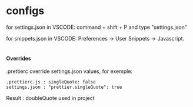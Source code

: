 # configs
for settings.json in VSCODE: command + shift + P and type "settings.json"

for snippets.json in VSCODE: Preferences -> User Snippets -> Javascript.  
<br /> 
#### Overrides
.prettierc override settings.json values, for exemple:
```
.prettierc.js : singleQuote: false
settings.json : "prettier.singleQuote": true 
```
Result : doubleQuote used in project

